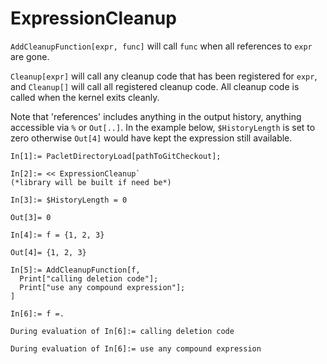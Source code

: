 # ExpressionCleanup

`AddCleanupFunction[expr, func]` will call `func` when all references to `expr` are gone. 

`Cleanup[expr]` will call any cleanup code that has been registered for `expr`, and `Cleanup[]` will call all registered cleanup code.  All cleanup code is called when the kernel exits cleanly.

Note that 'references' includes anything in the output history, anything accessible via `%` or `Out[..]`.  In the example below, `$HistoryLength` is set to zero otherwise `Out[4]` would have kept the expression still available.



```
In[1]:= PacletDirectoryLoad[pathToGitCheckout];

In[2]:= << ExpressionCleanup`
(*library will be built if need be*)

In[3]:= $HistoryLength = 0

Out[3]= 0

In[4]:= f = {1, 2, 3}

Out[4]= {1, 2, 3}

In[5]:= AddCleanupFunction[f,
  Print["calling deletion code"];
  Print["use any compound expression"];
]

In[6]:= f =.

During evaluation of In[6]:= calling deletion code

During evaluation of In[6]:= use any compound expression
```
